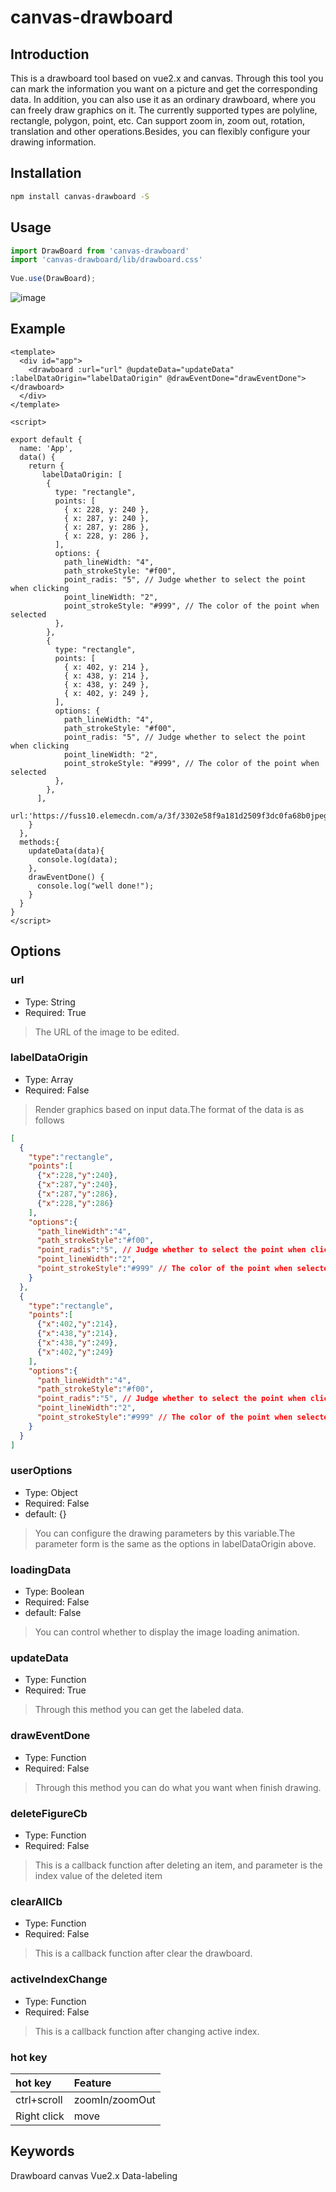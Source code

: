 # canvas-drawboard
## Introduction
This is a drawboard tool based on vue2.x and canvas. Through this tool you can mark the information you want on a picture and get the corresponding data. In addition, you can also use it as an ordinary drawboard, where you can freely draw graphics on it. The currently supported types are polyline, rectangle, polygon, point, etc. Can support zoom in, zoom out, rotation, translation and other operations.Besides, you can flexibly configure your drawing information.

## Installation
```sh
npm install canvas-drawboard -S
```

## Usage
```js
import DrawBoard from 'canvas-drawboard'
import 'canvas-drawboard/lib/drawboard.css'
 
Vue.use(DrawBoard);
```

![image](https://i.ibb.co/PF510RK/i-Shot2022-09-06-13-19-55.png)

## Example
```vue
<template>
  <div id="app">
    <drawboard :url="url" @updateData="updateData"  :labelDataOrigin="labelDataOrigin" @drawEventDone="drawEventDone"></drawboard>
  </div>
</template>

<script>

export default {
  name: 'App',
  data() {
    return {
       labelDataOrigin: [
        {
          type: "rectangle",
          points: [
            { x: 228, y: 240 },
            { x: 287, y: 240 },
            { x: 287, y: 286 },
            { x: 228, y: 286 },
          ],
          options: {
            path_lineWidth: "4",
            path_strokeStyle: "#f00",
            point_radis: "5", // Judge whether to select the point when clicking
            point_lineWidth: "2",
            point_strokeStyle: "#999", // The color of the point when selected
          },
        },
        {
          type: "rectangle",
          points: [
            { x: 402, y: 214 },
            { x: 438, y: 214 },
            { x: 438, y: 249 },
            { x: 402, y: 249 },
          ],
          options: {
            path_lineWidth: "4",
            path_strokeStyle: "#f00",
            point_radis: "5", // Judge whether to select the point when clicking
            point_lineWidth: "2",
            point_strokeStyle: "#999", // The color of the point when selected
          },
        },
      ],
      url:'https://fuss10.elemecdn.com/a/3f/3302e58f9a181d2509f3dc0fa68b0jpeg.jpeg'
    }
  },
  methods:{
    updateData(data){
      console.log(data);
    },
    drawEventDone() {
      console.log("well done!");
    }
  }
}
</script>
```

## Options
### url
+ Type: String
+ Required: True
>The URL of the image to be edited.
### labelDataOrigin
+ Type: Array
+ Required: False
>Render graphics based on input data.The format of the data is as follows
```json
[
  {
    "type":"rectangle",
    "points":[
      {"x":228,"y":240},
      {"x":287,"y":240},
      {"x":287,"y":286},
      {"x":228,"y":286}
    ],
    "options":{
      "path_lineWidth":"4",
      "path_strokeStyle":"#f00",
      "point_radis":"5", // Judge whether to select the point when clicking
      "point_lineWidth":"2",
      "point_strokeStyle":"#999" // The color of the point when selected
    }
  },
  {
    "type":"rectangle",
    "points":[
      {"x":402,"y":214},
      {"x":438,"y":214},
      {"x":438,"y":249},
      {"x":402,"y":249}
    ],
    "options":{
      "path_lineWidth":"4",
      "path_strokeStyle":"#f00",
      "point_radis":"5", // Judge whether to select the point when clicking
      "point_lineWidth":"2",
      "point_strokeStyle":"#999" // The color of the point when selected
    }
  }
]
```
### userOptions
+ Type: Object
+ Required: False
+ default: {}
> You can configure the drawing parameters by this variable.The parameter form is the same as the options in labelDataOrigin above.

### loadingData 
+ Type: Boolean
+ Required: False
+ default: False
> You can control whether to display the image loading animation.

### updateData
+ Type: Function
+ Required: True
> Through this method you can get the labeled data.

### drawEventDone
+ Type: Function
+ Required: False
> Through this method you can do what you want when finish drawing.

### deleteFigureCb
+ Type: Function
+ Required: False
> This is a callback function after deleting an item, and parameter is the index value of the deleted item

### clearAllCb
+ Type: Function
+ Required: False
> This is a callback function after clear the drawboard.

### activeIndexChange
+ Type: Function
+ Required: False
> This is a callback function after changing active index.


### hot key
|hot key|Feature|
|:----|:----|
|ctrl+scroll|zoomIn/zoomOut|
|Right click|move|


## Keywords
Drawboard canvas Vue2.x Data-labeling
